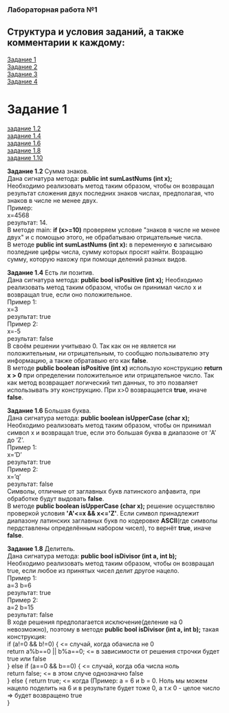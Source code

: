 <H3>Лабораторная работа №1<H3>
<H2>Структура и условия заданий, а также комментарии к каждому:</H2>

<A HREF="#chap1">Задание 1</A><br>
<A HREF="#chap2">Задание 2</A><br>
<A HREF="#chap3">Задание 3</A><br>
<A HREF="#chap4">Задание 4</A><br>

<A NAME="chap1"></A>
<H1>Задание 1</H1>
<A HREF="#chap1.2">задание 1.2</A><br>
<A HREF="#chap1.4">задание 1.4</A><br>
<A HREF="#chap1.6">задание 1.6</A><br>
<A HREF="#chap1.8">задание 1.8</A><br>
<A HREF="#chap1.10">задание 1.10</A><Br> 

<A NAME="chap1.2"></A>
<b>Задание 1.2</b>
Сумма знаков.<br>
Дана сигнатура метода: <b>public int sumLastNums (int x);</b><br>
Необходимо реализовать метод таким образом, чтобы он возвращал результат
сложения двух последних знаков числах, предполагая, что знаков в числе не
менее двух.<br>
Пример:<br>
x=4568<br>
результат: 14.<br>
В методе main: <b>if (x>=10)</b> проверяем условие "знаков в числе не
менее двух" и с помощью этого, не обрабатываю отрицательные числа.<br>
В методе <b>public int sumLastNums (int x):</b> в переменную <b>c</b> записываю позледние цифры числа, сумму которых просят найти. Возращаю сумму, которую нахожу при помощи делений разных видов.<br>

<A NAME="chap1.4"></A>
<b>Задание 1.4</b>
Есть ли позитив.<br>
Дана сигнатура метода: <b>public bool isPositive (int x);</b>
Необходимо реализовать метод таким образом, чтобы он принимал число x и
возвращал true, если оно положительное.<br>
Пример 1:<br>
x=3<br>
результат: true<br>
Пример 2:<br>
x=-5<br>
результат: false<br>
В своём решении учитываю 0. Так как он не является ни положительным, ни отрицательным, то сообщаю пользывателю эту информацию, а также обратавыю его как <b>false</b>.<br>
В методе <b>public boolean isPositive (int x)</b> использую конструкцию <b>return x > 0</b> при определении положительное или отрицательное число. Так как метод возвращает логический тип данных, то это позваляет использывать эту конструкцию. При x>0 возвращается <b>true</b>, иначе <b>false</b>.

<A NAME="chap1.6"></A>
<b>Задание 1.6</b>
Большая буква.<br>
Дана сигнатура метода: <b>public boolean isUpperCase (char x);</b><br>
Необходимо реализовать метод таким образом, чтобы он принимал символ x и
возвращал true, если это большая буква в диапазоне от ‘A’ до ‘Z’.<br>
Пример 1:<br>
x=’D’<br>
результат: true<br>
Пример 2:<br>
x=’q’<br>
результат: false<br>
Символы, отличные от заглавных букв латинского алфавита, при обработке будут выдовать <b>false</b>.<br>
В методе <b>public boolean isUpperCase (char x);</b> решение осуществляю проверкой условия <b>'A'<=x && x<='Z'</b>. Если символ принадлежит диапазону латинских заглавных букв по кодеровке <b>ASCII</b>(где символы пердставлены определённым набором чисел), то вернёт <b>true</b>, иначе <b>false</b>.

<A NAME="chap1.8"></A>
<b>Задание 1.8</b>
Делитель.<br>
Дана сигнатура метода: <b>public bool isDivisor (int a, int b);</b><br>
Необходимо реализовать метод таким образом, чтобы он возвращал true, если
любое из принятых чисел делит другое нацело.<br>
Пример 1:<br>
a=3 b=6<br>
результат: true<br>
Пример 2:<br>
a=2 b=15<br>
результат: false<br>
B ходе решения предполагается исключение(деление на 0 невозможно), поэтому в методе <b>public bool isDivisor (int a, int b);</b> такая конструкция:<br>
if (a!=0 && b!=0) { <= случай, когда обачисла не 0<br>
  return a%b==0 || b%a==0; <= в зависимости от решения строчки будет true или false<br>
} else if (a==0 && b==0) { <= случай, когда оба числа ноль<br>
  return false; <= в этом случе однозначно false<br>
} else {
  return true; <= когда (Пример: а = 6 и b = 0. Ноль мы можем нацело поделить на 6 и в результате будет тоже 0, а т.к 0 - целое число => будет возвращено true<br>
}

